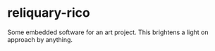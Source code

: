 # reliquary-rico
Some embedded software for an art project. This brightens a light on approach by anything.
